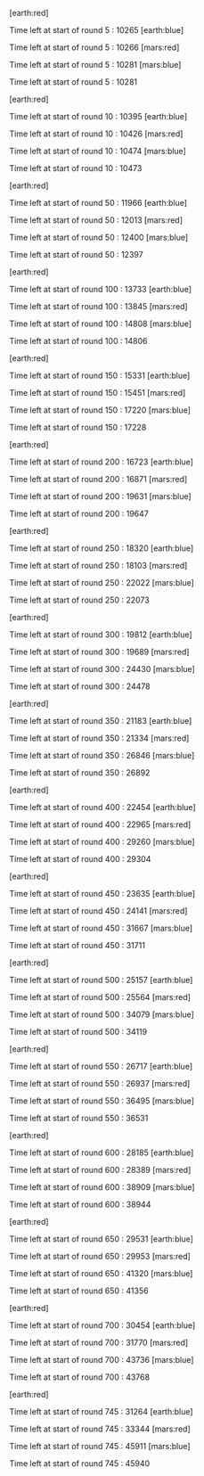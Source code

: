 [earth:red] 

Time left at start of round 5 : 10265
[earth:blue] 

Time left at start of round 5 : 10266
[mars:red] 

Time left at start of round 5 : 10281
[mars:blue] 

Time left at start of round 5 : 10281

[earth:red] 

Time left at start of round 10 : 10395
[earth:blue] 

Time left at start of round 10 : 10426
[mars:red] 

Time left at start of round 10 : 10474
[mars:blue] 

Time left at start of round 10 : 10473

[earth:red] 

Time left at start of round 50 : 11966
[earth:blue] 

Time left at start of round 50 : 12013
[mars:red] 

Time left at start of round 50 : 12400
[mars:blue] 

Time left at start of round 50 : 12397

[earth:red] 

Time left at start of round 100 : 13733
[earth:blue] 

Time left at start of round 100 : 13845
[mars:red] 

Time left at start of round 100 : 14808
[mars:blue] 

Time left at start of round 100 : 14806

[earth:red] 

Time left at start of round 150 : 15331
[earth:blue] 

Time left at start of round 150 : 15451
[mars:red] 

Time left at start of round 150 : 17220
[mars:blue] 

Time left at start of round 150 : 17228

[earth:red] 

Time left at start of round 200 : 16723
[earth:blue] 

Time left at start of round 200 : 16871
[mars:red] 

Time left at start of round 200 : 19631
[mars:blue] 

Time left at start of round 200 : 19647

[earth:red] 

Time left at start of round 250 : 18320
[earth:blue] 

Time left at start of round 250 : 18103
[mars:red] 

Time left at start of round 250 : 22022
[mars:blue] 

Time left at start of round 250 : 22073

[earth:red] 

Time left at start of round 300 : 19812
[earth:blue] 

Time left at start of round 300 : 19689
[mars:red] 

Time left at start of round 300 : 24430
[mars:blue] 

Time left at start of round 300 : 24478

[earth:red] 

Time left at start of round 350 : 21183
[earth:blue] 

Time left at start of round 350 : 21334
[mars:red] 

Time left at start of round 350 : 26846
[mars:blue] 

Time left at start of round 350 : 26892

[earth:red] 

Time left at start of round 400 : 22454
[earth:blue] 

Time left at start of round 400 : 22965
[mars:red] 

Time left at start of round 400 : 29260
[mars:blue] 

Time left at start of round 400 : 29304

[earth:red] 

Time left at start of round 450 : 23635
[earth:blue] 

Time left at start of round 450 : 24141
[mars:red] 

Time left at start of round 450 : 31667
[mars:blue] 

Time left at start of round 450 : 31711

[earth:red] 

Time left at start of round 500 : 25157
[earth:blue] 

Time left at start of round 500 : 25564
[mars:red] 

Time left at start of round 500 : 34079
[mars:blue] 

Time left at start of round 500 : 34119

[earth:red] 

Time left at start of round 550 : 26717
[earth:blue] 

Time left at start of round 550 : 26937
[mars:red] 

Time left at start of round 550 : 36495
[mars:blue] 

Time left at start of round 550 : 36531

[earth:red] 

Time left at start of round 600 : 28185
[earth:blue] 

Time left at start of round 600 : 28389
[mars:red] 

Time left at start of round 600 : 38909
[mars:blue] 

Time left at start of round 600 : 38944

[earth:red] 

Time left at start of round 650 : 29531
[earth:blue] 

Time left at start of round 650 : 29953
[mars:red] 

Time left at start of round 650 : 41320
[mars:blue] 

Time left at start of round 650 : 41356

[earth:red] 

Time left at start of round 700 : 30454
[earth:blue] 

Time left at start of round 700 : 31770
[mars:red] 

Time left at start of round 700 : 43736
[mars:blue] 

Time left at start of round 700 : 43768

[earth:red] 

Time left at start of round 745 : 31264
[earth:blue] 

Time left at start of round 745 : 33344
[mars:red] 

Time left at start of round 745 : 45911
[mars:blue] 

Time left at start of round 745 : 45940